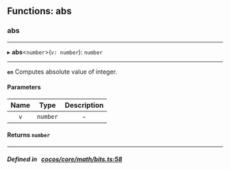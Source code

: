 ## Functions: abs

### abs


___
▸ **abs**<`number`\>(`v: number`): `number`
___


**`en`** Computes absolute value of integer.



#### Parameters

| Name | Type | Description |
| :------: | :------: | :------: |
| `v` | `number` | - |

#### Returns `number` 
___


##### Defined in &nbsp;   [cocos/core/math/bits.ts:58](https://github.com/cocos-creator/engine/blob/c7bf6b8a9/cocos/core/math/bits.ts#L58)&nbsp;
